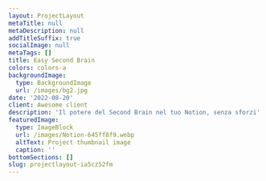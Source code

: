 ```yaml
---
layout: ProjectLayout
metaTitle: null
metaDescription: null
addTitleSuffix: true
socialImage: null
metaTags: []
title: Easy Second Brain
colors: colors-a
backgroundImage:
  type: BackgroundImage
  url: /images/bg2.jpg
date: '2022-08-20'
client: Awesome client
description: 'Il potere del Second Brain nel tuo Notion, senza sforzi'
featuredImage:
  type: ImageBlock
  url: /images/Notion-645ff8f9.webp
  altText: Project thumbnail image
  caption: ''
bottomSections: []
slug: projectlayout-ia5cz52fm
---
```

<Script src="https://gumroad.com/js/gumroad-embed.js" />
<div class="gumroad-product-embed"><a href="https://danieledamico.gumroad.com/l/easy-second-brain">Caricamento</a></div>
